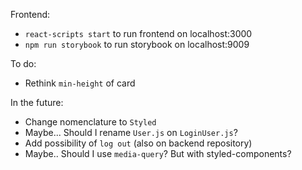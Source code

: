 Frontend:
- `react-scripts start` to run frontend on localhost:3000
- `npm run storybook` to run storybook on localhost:9009

To do:
- Rethink `min-height` of card 

In the future:
- Change nomenclature to `Styled`
- Maybe... Should I rename `User.js` on `LoginUser.js`?
- Add possibility of `log out` (also on backend repository)
- Maybe.. Should I use `media-query`? But with styled-components?
